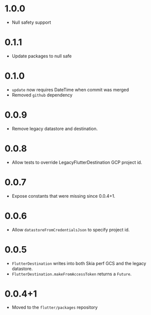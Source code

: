 # 1.0.0

- Null safety support
# 0.1.1

- Update packages to null safe

# 0.1.0

- `update` now requires DateTime when commit was merged
- Removed `github` dependency

# 0.0.9

- Remove legacy datastore and destination.

# 0.0.8

- Allow tests to override LegacyFlutterDestination GCP project id.

# 0.0.7

- Expose constants that were missing since 0.0.4+1.

# 0.0.6

- Allow `datastoreFromCredentialsJson` to specify project id.

# 0.0.5

- `FlutterDestination` writes into both Skia perf GCS and the legacy datastore.
- `FlutterDestination.makeFromAccessToken` returns a `Future`.

# 0.0.4+1

- Moved to the `flutter/packages` repository
